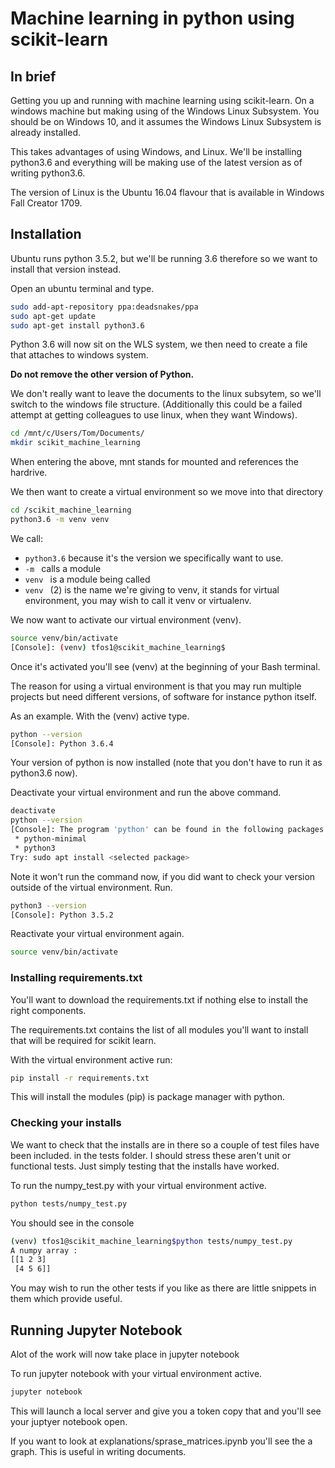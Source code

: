 # Machine learning in python using scikit-learn

## In brief
Getting you up and running with machine learning using scikit-learn. On a windows machine but making using of the Windows Linux Subsystem. You should be on Windows 10, and it assumes the Windows Linux Subsystem is already installed.

This takes advantages of using Windows, and Linux. We'll be installing python3.6 and everything will be making use of the latest version as of writing python3.6.

The version of Linux is the Ubuntu 16.04 flavour that is available in Windows Fall Creator 1709.

## Installation

Ubuntu runs python 3.5.2, but we'll be running 3.6 therefore so we want to install that version instead.

Open an ubuntu terminal and type.

```bash
sudo add-apt-repository ppa:deadsnakes/ppa
sudo apt-get update
sudo apt-get install python3.6
```
Python 3.6 will now sit on the WLS system, we then need to create a file that attaches to windows system.

**Do not remove the other version of Python.**

We don't really want to leave the documents to the linux subsytem, so we'll switch to the windows file structure. (Additionally this could be a failed attempt at getting colleagues to use linux, when they want Windows).

```bash
cd /mnt/c/Users/Tom/Documents/
mkdir scikit_machine_learning
```

When entering the above, mnt stands for mounted and references the hardrive.

We then want to create a virtual environment so we move into that directory

```bash
cd /scikit_machine_learning
python3.6 -m venv venv
```

We call:
* `python3.6` because it's the version we specifically want to use.
* `-m ` calls a module
* `venv ` is a module being called
* `venv ` (2) is the name we're giving to venv, it stands for virtual environment, you may wish to call it venv or virtualenv.

We now want to activate our virtual environment (venv).

```bash
source venv/bin/activate
[Console]: (venv) tfos1@scikit_machine_learning$
```

Once it's activated you'll see (venv) at the beginning of your Bash terminal.

The reason for using a virtual environment is that you may run multiple projects but need different versions, of software for instance python itself.

As an example. With the (venv) active type.

```bash 
python --version
[Console]: Python 3.6.4
```

Your version of python is now installed (note that you don't have to run it as python3.6 now).

Deactivate your virtual environment and run the above command.

```bash
deactivate
python --version
[Console]: The program 'python' can be found in the following packages:
 * python-minimal
 * python3
Try: sudo apt install <selected package>
```

Note it won't run the command now, if you did want to check your version outside of the virtual environment. Run.

```bash
python3 --version
[Console]: Python 3.5.2
```

Reactivate your virtual environment again.

```bash
source venv/bin/activate
```

### Installing requirements.txt
You'll want to download the requirements.txt if nothing else to install the right components.

The requirements.txt contains the list of all modules you'll want to install that will be required for scikit learn.

With the virtual environment active run:

```bash
pip install -r requirements.txt
```

This will install the modules (pip) is package manager with python.

### Checking your installs

We want to check that the installs are in there so a couple of test files have been included. in the tests folder. I should stress these aren't unit or functional tests. Just simply testing that the installs have worked.

To run the numpy_test.py with your virtual environment active.

```bash
python tests/numpy_test.py
```

You should see in the console

```bash
(venv) tfos1@scikit_machine_learning$python tests/numpy_test.py
A numpy array :
[[1 2 3]
 [4 5 6]]
```

You may wish to run the other tests if you like as there are little snippets in them which provide useful.

## Running Jupyter Notebook

Alot of the work will now take place in jupyter notebook

To run jupyter notebook with your virtual environment active.

```bash
jupyter notebook
```

This will launch a local server and give you a token copy that and you'll see your juptyer notebook open.

If you want to look at explanations/sprase_matrices.ipynb you'll see the a graph. This is useful in writing documents.


